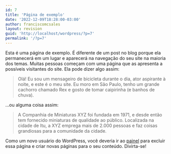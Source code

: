 ```yaml
---
id: 7
title: 'Página de exemplo'
date: '2022-12-09T18:28:00-03:00'
author: franciscomcsales
layout: revision
guid: 'http://localhost/wordpress/?p=7'
permalink: '/?p=7'
---
```


Esta é uma página de exemplo. É diferente de um post no blog porque ela permanecerá em um lugar e aparecerá na navegação do seu site na maioria dos temas. Muitas pessoas começam com uma página que as apresenta a possíveis visitantes do site. Ela pode dizer algo assim:

> Olá! Eu sou um mensageiro de bicicleta durante o dia, ator aspirante à noite, e este é o meu site. Eu moro em São Paulo, tenho um grande cachorro chamado Rex e gosto de tomar caipirinha (e banhos de chuva).

…ou alguma coisa assim:

> A Companhia de Miniaturas XYZ foi fundada em 1971, e desde então tem fornecido miniaturas de qualidade ao público. Localizada na cidade de Itu, a XYZ emprega mais de 2.000 pessoas e faz coisas grandiosas para a comunidade da cidade.

Como um novo usuário do WordPress, você deveria ir ao [painel](http://localhost/wordpress/wp-admin/) para excluir essa página e criar novas páginas para o seu conteúdo. Divirta-se!
